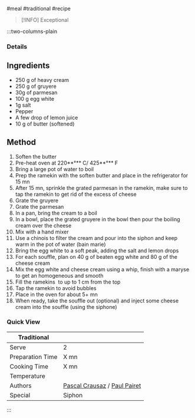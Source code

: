 #meal #traditional #recipe

> [!INFO]
> Exceptional

:::two-columns-plain

### Details
## Ingredients

- 250 g of heavy cream
- 250 g of gruyere
- 30g of parmesan 
- 100 g egg white
- 1g salt
- Pepper
- A few drop of lemon juice
- 10 g of butter (softened)


## Method

1. Soften the butter
2. Pre-heat oven at 220**°** C/ 425**°** F
3. Bring a large pot of water to boil
4. Prep the ramekin with the soften butter and place in the refrigerator for 15 mn
5. After 15 mn, sprinkle the grated parmesan in the ramekin, make sure to tap the ramekin to get rid of the excess of cheese
6. Grate the gruyere
7. Grate the parmesan
8. In a pan, bring the cream to a boil
9. In a bowl, place the grated gruyere in the bowl then pour the boiling cream over the cheese
10. Mix with a hand mixer
11. Use a chinois to filter the cream and pour into the siphon and keep warm in the pot of water (bain marie)
12. Bring the egg white to a soft peak, adding the salt and lemon drops
13. For each souffle, plan on 40 g of beaten egg white and 80 g of the cheese cream
14. Mix the egg white and cheese cream using a whip, finish with a maryse to get an homogeneous and smooth
15. Fill the ramekins  to up to 1 cm from the top
16. Tap the ramekin to avoid bubbles
17. Place in the oven for about 5+ mn
18. When ready, take the souffle out (optional) and inject some cheese cream into the souffle (using the siphone)



### Quick View
| Traditional      |                                                |
| ---------------- | ---------------------------------------------- |
| Serve            | 2                                              |
| Preparation Time | X mn                                           |
| Cooking Time     | X mn                                           |
| Temperature      |                                                |
| Authors          | [Pascal Crausaz](mailto:pascal@askpascal.com) / [Paul Pairet](https://www.instagram.com/paulpairet/) |
| Special          | Siphon                                         |

:::

